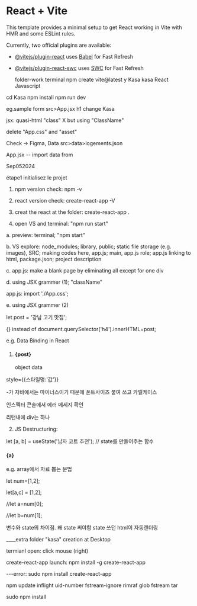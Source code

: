 # React + Vite

This template provides a minimal setup to get React working in Vite with HMR and some ESLint rules.

Currently, two official plugins are available:

- [@vitejs/plugin-react](https://github.com/vitejs/vite-plugin-react/blob/main/packages/plugin-react/README.md) uses [Babel](https://babeljs.io/) for Fast Refresh
- [@vitejs/plugin-react-swc](https://github.com/vitejs/vite-plugin-react-swc) uses [SWC](https://swc.rs/) for Fast Refresh

  folder-work
  terminal npm create vite@latest
  y
  Kasa
  kasa
  React
  Javascript
  
cd Kasa
npm install
npm run dev

eg.sample form src>App.jsx  h1 change Kasa

jsx: quasi-html  "class" X but using "ClassName"

delete "App.css" and "asset" 

Check -> Figma, Data
src>data>logements.json

App.jsx -- import data from 

Sep052024

étape1 initialisez le projet

1. npm version check: npm -v

2. react version check: create-react-app -V

3. creat the react at the folder: create-react-app .

4. open VS and terminal: "npm run start"

a. preview: terminal; "npm start"

b. VS explore: node_modules; library, public; static file storage (e.g. images), SRC; making codes here, app.js; main, app.js role; app.js linking to html, package.json; project description 

c. app.js: make a blank page by eliminating all except for one div

d. using JSX grammer (1); "className"

app.js: import './App.css';

e.  using JSX grammer (2)

  let post = '강남 고기 맛집';
  
{} instead of document.querySelector('h4').innerHTML=post;

e.g. Data Binding in React

1. <h4 style={{color:'red', fontSize : '16px'}} id={post}>{post}</h4>   object data

style={{스타일명:'값'}}

-가 자바에서는 마이너스이기 때문에 폰트사이즈 붙여 쓰고 카멜케이스

인스펙터 콘솔에서 에러 메세지 확인

리턴내에 div는 하나

2. JS Destructuring:

let [a, b] = useState('남자 코트 추천'); // state를 만들어주는 함수

 <h4> {a}</h4>

 e.g. array에서 자료 뽑는 문법

 let num=[1,2];

 let[a,c] = [1,2];
 
 //let a=num[0];
 
  //let b=num[1];
 
변수와 state의 차이점. 왜 state 써야함
state 쓰던 html이 자동렌더링

____extra
folder "kasa" creation at Desktop

termianl open: click mouse (right)

create-react-app launch: npm install -g create-react-app

---error: sudo npm install create-react-app

npm update inflight uid-number fstream-ignore rimraf glob fstream tar

sudo npm install



